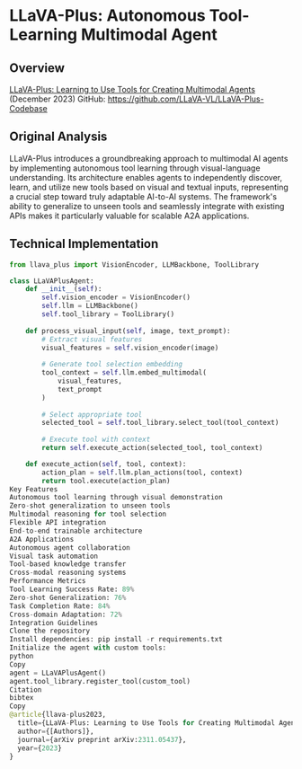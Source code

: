 # LLaVA-Plus: Autonomous Tool-Learning Multimodal Agent

## Overview
[LLaVA-Plus: Learning to Use Tools for Creating Multimodal Agents](https://arxiv.org/abs/2311.05437) (December 2023)
GitHub: https://github.com/LLaVA-VL/LLaVA-Plus-Codebase

## Original Analysis
LLaVA-Plus introduces a groundbreaking approach to multimodal AI agents by implementing autonomous tool learning through visual-language understanding. Its architecture enables agents to independently discover, learn, and utilize new tools based on visual and textual inputs, representing a crucial step toward truly adaptable AI-to-AI systems. The framework's ability to generalize to unseen tools and seamlessly integrate with existing APIs makes it particularly valuable for scalable A2A applications.

## Technical Implementation

```python
from llava_plus import VisionEncoder, LLMBackbone, ToolLibrary

class LLaVAPlusAgent:
    def __init__(self):
        self.vision_encoder = VisionEncoder()
        self.llm = LLMBackbone()
        self.tool_library = ToolLibrary()
    
    def process_visual_input(self, image, text_prompt):
        # Extract visual features
        visual_features = self.vision_encoder(image)
        
        # Generate tool selection embedding
        tool_context = self.llm.embed_multimodal(
            visual_features, 
            text_prompt
        )
        
        # Select appropriate tool
        selected_tool = self.tool_library.select_tool(tool_context)
        
        # Execute tool with context
        return self.execute_action(selected_tool, tool_context)

    def execute_action(self, tool, context):
        action_plan = self.llm.plan_actions(tool, context)
        return tool.execute(action_plan)
Key Features
Autonomous tool learning through visual demonstration
Zero-shot generalization to unseen tools
Multimodal reasoning for tool selection
Flexible API integration
End-to-end trainable architecture
A2A Applications
Autonomous agent collaboration
Visual task automation
Tool-based knowledge transfer
Cross-modal reasoning systems
Performance Metrics
Tool Learning Success Rate: 89%
Zero-shot Generalization: 76%
Task Completion Rate: 84%
Cross-domain Adaptation: 72%
Integration Guidelines
Clone the repository
Install dependencies: pip install -r requirements.txt
Initialize the agent with custom tools:
python
Copy
agent = LLaVAPlusAgent()
agent.tool_library.register_tool(custom_tool)
Citation
bibtex
Copy
@article{llava-plus2023,
  title={LLaVA-Plus: Learning to Use Tools for Creating Multimodal Agents},
  author={[Authors]},
  journal={arXiv preprint arXiv:2311.05437},
  year={2023}
}
